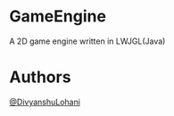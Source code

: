 # GameEngine
A 2D game engine written in LWJGL(Java)

# Authors
[@DivyanshuLohani](https://github.com/DivyanshuLohani)

